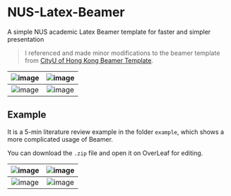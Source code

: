 # NUS-Latex-Beamer
A simple NUS academic Latex Beamer template for faster and simpler presentation
> I referenced and made minor modifications to the beamer template from [CityU of Hong Kong Beamer Template](https://www.overleaf.com/latex/templates/cityu-of-hong-kong-beamer/kygnjxtcngtg).

| ![image](https://github.com/ruziniuuuuu/NUS-Latex-Beamer/assets/54934297/3ff1adea-e322-4acc-91b5-0d4b36a24c72) | ![image](https://github.com/ruziniuuuuu/NUS-Latex-Beamer/assets/54934297/b4adf4c4-cbd1-4931-a9c1-d242235e3bf9) |
|:---:|:---:|
| ![image](https://github.com/ruziniuuuuu/NUS-Latex-Beamer/assets/54934297/6dd9dd4d-2e50-4a99-b5b4-c69f2e7009fb) | ![image](https://github.com/ruziniuuuuu/NUS-Latex-Beamer/assets/54934297/67a42f07-413d-4a8a-8dcd-c9b5d06d6a62) |

## Example
It is a 5-min literature review example in the folder `example`, which shows a more complicated usage of Beamer.

You can download the `.zip` file and open it on OverLeaf for editing.

| ![image](https://github.com/ruziniuuuuu/NUS-Latex-Beamer/assets/54934297/33f69ce3-c7a2-445b-8339-09096500e94d) | ![image](https://github.com/ruziniuuuuu/NUS-Latex-Beamer/assets/54934297/6714406c-a8ac-47d2-815c-8262bf935323) |
|:---:|:---:|
| ![image](https://github.com/ruziniuuuuu/NUS-Latex-Beamer/assets/54934297/58c35c69-0f65-49c3-83a6-c1add462dcbe) | ![image](https://github.com/ruziniuuuuu/NUS-Latex-Beamer/assets/54934297/6d5d132f-c92f-4e89-a7d3-f000be0b074b) |
